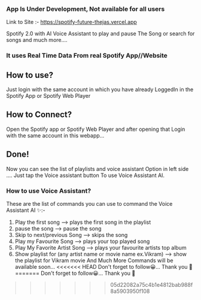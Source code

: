 ### App Is Under Development, Not available for all users

Link to Site :-
https://spotify-future-thejas.vercel.app

Spotify 2.0 with AI Voice Assistant to play and pause
The Song or search for songs and much more....

### It uses Real Time Data From real Spotify App//Website

## How to use?

Just login with the same account in which you have already
LoggedIn in the Spotify App or Spotify Web Player

## How to Connect?
Open the Spotify app or Spotify Web Player and after opening that 
Login with the same account in this webapp... 
## Done!
Now you can see the list of playlists and voice assistant
Option in left side .... Just tap the Voice assistant button
To use Voice Assistant AI.

### How to use Voice Assistant?

These are the list of commands you can use to command the Voice Assistant AI ✨:-

1) Play the first song --> plays the first song in the playlist
2) pause the song --> pause the song
3) Skip to next/previous Song --> skips the song
4) Play my Favourite Song --> plays your top played song
5) Play My Favorite Artist Song --> plays your favourite artists top album
6) Show playlist for (any artist name or movie name ex.Vikram) --> show the playlist for Vikram movie
And Much More Commands will be available soon...
<<<<<<< HEAD
Don't forget to follow😀... Thank you 💖
=======
Don't forget to follow😀... Thank you 💖
>>>>>>> 05d22082a75c4b1e4812bab988f8a5903950f108
